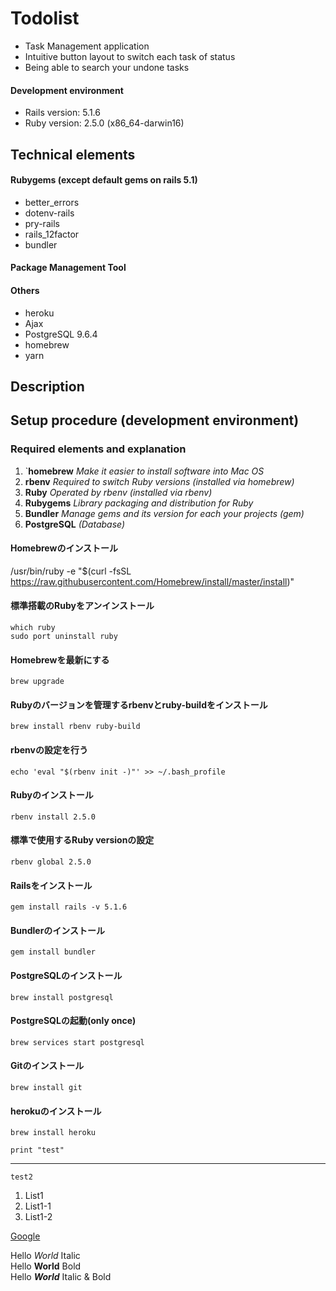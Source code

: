 # Todolist
* Task Management application
* Intuitive button layout to switch each task of status
* Being able to search your undone tasks

#### Development environment
* Rails version: 5.1.6
* Ruby version: 2.5.0 (x86_64-darwin16)

## Technical elements

#### Rubygems (except default gems on rails 5.1)
* better_errors
* dotenv-rails
* pry-rails
* rails_12factor
* bundler

#### Package Management Tool
#### Others
* heroku
* Ajax
* PostgreSQL 9.6.4
* homebrew
* yarn

## Description

## Setup procedure (development environment)

### Required elements and explanation

1. `**homebrew** *Make it easier to install software into Mac OS*
2. **rbenv** *Required to switch Ruby versions (installed via homebrew)*
3. **Ruby** *Operated by rbenv (installed via rbenv)*
4. **Rubygems** *Library packaging and distribution for Ruby*
5. **Bundler** *Manage gems and its version for each your projects (gem)*
6. **PostgreSQL** *(Database)*


#### Homebrewのインストール
/usr/bin/ruby -e "$(curl -fsSL https://raw.githubusercontent.com/Homebrew/install/master/install)"


#### 標準搭載のRubyをアンインストール
```
which ruby  
sudo port uninstall ruby
```

#### Homebrewを最新にする
```
brew upgrade
```

#### Rubyのバージョンを管理するrbenvとruby-buildをインストール
```
brew install rbenv ruby-build
```

#### rbenvの設定を行う
```
echo 'eval "$(rbenv init -)"' >> ~/.bash_profile
```

#### Rubyのインストール
```
rbenv install 2.5.0
```

#### 標準で使用するRuby versionの設定
```
rbenv global 2.5.0
```

#### Railsをインストール
```
gem install rails -v 5.1.6
```

#### Bundlerのインストール
```
gem install bundler
```

#### PostgreSQLのインストール
```
brew install postgresql
```

#### PostgreSQLの起動(only once)
```
brew services start postgresql
```

#### Gitのインストール
```
brew install git
```

#### herokuのインストール
```
brew install heroku
```


```print "test" ```

***

`test2`

1. List1
  1. List1-1
  1. List1-2

  [Google](https://www.google.co.jp/)

  Hello *World* Italic  
  Hello **World** Bold  
  Hello ***World*** Italic & Bold

